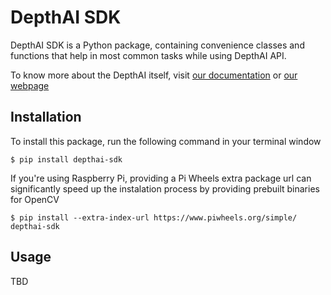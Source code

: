 # DepthAI SDK

DepthAI SDK is a Python package, containing convenience classes and functions that help in most common tasks while using DepthAI API.

To know more about the DepthAI itself, visit [our documentation](https://docs.luxonis.com) or [our webpage](https://luxonis.com)

## Installation

To install this package, run the following command in your terminal window

```
$ pip install depthai-sdk
```

If you're using Raspberry Pi, providing a Pi Wheels extra package url can significantly speed up the instalation process by providing prebuilt binaries for OpenCV

```
$ pip install --extra-index-url https://www.piwheels.org/simple/ depthai-sdk
```

## Usage

TBD